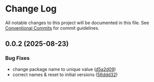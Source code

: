 # Change Log

All notable changes to this project will be documented in this file.
See [Conventional Commits](https://conventionalcommits.org) for commit guidelines.

## 0.0.2 (2025-08-23)


### Bug Fixes

* change package name to unique value ([d5a2d09](https://github.com/dennis-pg-ntnx/publish-test/commit/d5a2d0918d2b944d0ba3d364f9cc5d3a77638a67))
* correct names & reset to initial versions ([56ddd32](https://github.com/dennis-pg-ntnx/publish-test/commit/56ddd32b96691661e520e15e230662017587b192))
